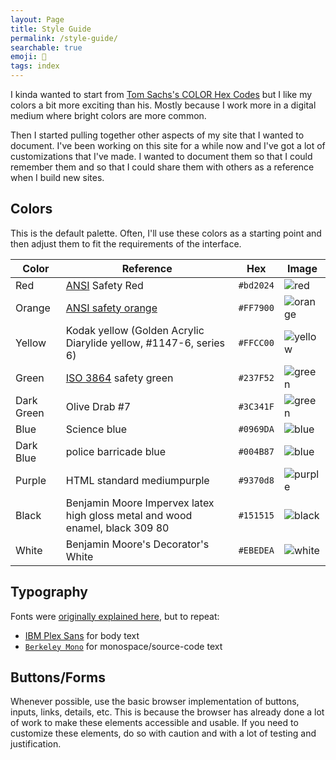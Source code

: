 ```yaml
---
layout: Page
title: Style Guide
permalink: /style-guide/
searchable: true
emoji: 🎨
tags: index
---
```


I kinda wanted to start from [Tom Sachs's COLOR Hex Codes](https://www.joshbeckman.org/blog/tom-sachs-colors) but I like my colors a bit more exciting than his. Mostly because I work more in a digital medium where bright colors are more common.

Then I started pulling together other aspects of my site that I wanted to document. I've been working on this site for a while now and I've got a lot of customizations that I've made. I wanted to document them so that I could remember them and so that I could share them with others as a reference when I build new sites.

## Colors

This is the default palette. Often, I'll use these colors as a starting point and then adjust them to fit the requirements of the interface.

| Color | Reference | Hex | Image |
|--|--|--|--|
| Red | [ANSI](https://en.wikipedia.org/wiki/ANSI_Z535) Safety Red | `#bd2024` | ![red](https://www.thecolorapi.com/id?format=svg&named=false&hex=bd2024) |
| Orange | [ANSI safety orange](https://en.wikipedia.org/wiki/Safety_orange) | `#FF7900` | ![orange](https://www.thecolorapi.com/id?format=svg&named=false&hex=FF7900) |
| Yellow | Kodak yellow (Golden Acrylic Diarylide yellow, #1147-6, series 6) | `#FFCC00` | ![yellow](https://www.thecolorapi.com/id?format=svg&named=false&hex=ffcc00) |
| Green | [ISO 3864](https://en.wikipedia.org/wiki/ISO_3864) safety green | `#237F52` | ![green](https://www.thecolorapi.com/id?format=svg&named=false&hex=237F52) |
| Dark Green | Olive Drab #7 | `#3C341F` | ![green](https://www.thecolorapi.com/id?format=svg&named=false&hex=3C341F) |
| Blue | Science blue | `#0969DA` | ![blue](https://www.thecolorapi.com/id?format=svg&named=false&hex=0969DA) |
| Dark Blue | police barricade blue | `#004B87` | ![blue](https://www.thecolorapi.com/id?format=svg&named=false&hex=004B87) |
| Purple | HTML standard mediumpurple | `#9370d8` | ![purple](https://www.thecolorapi.com/id?format=svg&named=false&hex=9370d8) |
| Black | Benjamin Moore Impervex latex high gloss metal and wood enamel, black 309 80 | `#151515` | ![black](https://www.thecolorapi.com/id?format=svg&named=false&hex=151515) |
| White | Benjamin Moore's Decorator's White | `#EBEDEA` | ![white](https://www.thecolorapi.com/id?format=svg&named=false&hex=ebedea) |

## Typography

Fonts were [originally explained here](https://www.joshbeckman.org/blog/my-favorite-fonts), but to repeat:
- [IBM Plex Sans](https://www.ibm.com/plex/) for body text
- [`Berkeley Mono`](https://berkeleygraphics.com/typefaces/berkeley-mono/) for monospace/source-code text

## Buttons/Forms

Whenever possible, use the basic browser implementation of buttons, inputs, links, details, etc. This is because the browser has already done a lot of work to make these elements accessible and usable. If you need to customize these elements, do so with caution and with a lot of testing and justification.
